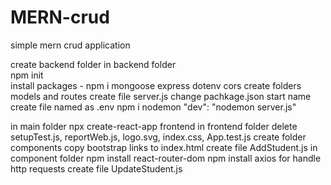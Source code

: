 # MERN-crud
simple mern crud application

create backend folder
 in backend folder   
    npm init<br>
    install packages - npm i mongoose express dotenv cors
    create folders models and routes
    create file server.js
    change pachkage.json start name
    create file named as .env
    npm i nodemon "dev": "nodemon server.js"

in main folder npx create-react-app frontend
   in frontend folder
      delete setupTest.js, reportWeb.js, logo.svg, index.css, App.test.js
      create folder components
      copy bootstrap links to index.html
      create file AddStudent.js in component folder
      npm install react-router-dom
      npm install axios for handle http requests 
      create file UpdateStudent.js


